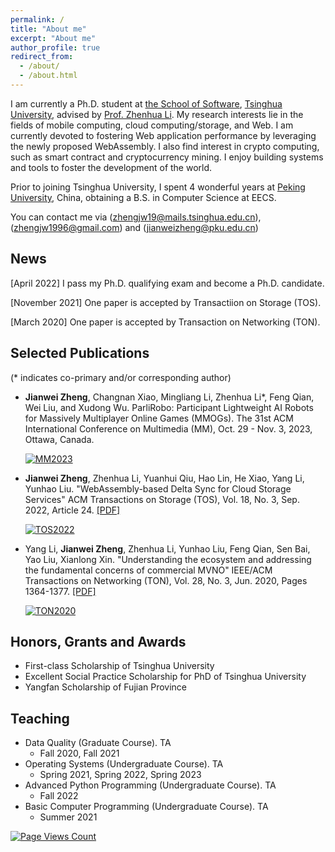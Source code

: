 ```yaml
---
permalink: /
title: "About me"
excerpt: "About me"
author_profile: true
redirect_from: 
  - /about/
  - /about.html
---
```


I am currently a Ph.D. student at [the School of Software](https://www.thss.tsinghua.edu.cn/), [Tsinghua University](http://info.tsinghua.edu.cn/index.jsp), advised by [Prof. Zhenhua Li](http://www.greenorbs.org/people/lzh/).
My research interests lie in the fields of mobile computing, cloud computing/storage, and Web.
I am currently devoted to fostering Web application performance by leveraging the newly proposed WebAssembly.
I also find interest in crypto computing, such as smart contract and cryptocurrency mining.
I enjoy building systems and tools to foster the development of the world.

Prior to joining Tsinghua University, I spent 4 wonderful years at [Peking University](https://www.pku.edu.cn/), China, obtaining a B.S. in Computer Science at EECS.

You can contact me via (zhengjw19@mails.tsinghua.edu.cn), (zhengjw1996@gmail.com) and (jianweizheng@pku.edu.cn)


## News
[April 2022] I pass my Ph.D. qualifying exam and become a Ph.D. candidate.

[November 2021] One paper is accepted by Transactiion on Storage (TOS).

[March 2020] One paper is accepted by Transaction on Networking (TON).
    
## Selected Publications

(* indicates co-primary and/or corresponding author)
- **Jianwei Zheng**, Changnan Xiao, Mingliang Li, Zhenhua Li*, Feng Qian, Wei Liu, and Xudong Wu. ParliRobo: Participant Lightweight AI Robots for Massively Multiplayer Online Games (MMOGs). The 31st ACM International Conference on Multimedia (MM), Oct. 29 - Nov. 3, 2023, Ottawa, Canada.
  
  [![MM2023](https://img.shields.io/badge/MM-2023-brightgreen.svg)](https://www.acmmm2023.org/)
  
- **Jianwei Zheng**, Zhenhua Li, Yuanhui Qiu, Hao Lin, He Xiao, Yang Li, Yunhao Liu. "WebAssembly-based Delta Sync for Cloud Storage Services" ACM Transactions on Storage (TOS), Vol. 18, No. 3, Sep. 2022, Article 24. [[PDF]]({{site.baseurl}}/static/files/WASM_based_delta_sync.pdf)
    
    [![TOS2022](https://img.shields.io/badge/TOS-2022-brightgreen.svg)](https://dl.acm.org/journal/tos)

- Yang Li, **Jianwei Zheng**, Zhenhua Li, Yunhao Liu, Feng Qian, Sen Bai, Yao Liu, Xianlong Xin. "Understanding the ecosystem and addressing the fundamental concerns of commercial MVNO" IEEE/ACM Transactions on Networking (TON), Vol. 28, No. 3, Jun. 2020, Pages 1364-1377. [[PDF]]({{site.baseurl}}/static/files/TON20_Xiaomi_MVNO.pdf) 

    [![TON2020](https://img.shields.io/badge/TON-2020-brightgreen.svg)](https://dl.acm.org/journal/ton)

## Honors, Grants and Awards

+ First-class Scholarship of Tsinghua University
+ Excellent Social Practice Scholarship for PhD of Tsinghua University
+ Yangfan Scholarship of Fujian Province

## Teaching

* Data Quality (Graduate Course). TA
    * Fall 2020, Fall 2021
* Operating Systems (Undergraduate Course). TA
    * Spring 2021, Spring 2022, Spring 2023
* Advanced Python Programming (Undergraduate Course). TA
    * Fall 2022 
* Basic Computer Programming (Undergraduate Course). TA
    * Summer 2021

<!-- ## Others

{% for post in site.posts %}
+ [{{ post.title }}]({{ site.baseurl }}{{ post.url }}) {{ post.date | date_to_string }}
{% endfor %} -->

<script async defer src="https://buttons.github.io/buttons.js"></script>

[![Page Views Count](https://badges.toozhao.com/badges/01F30E9P572HTSKH6CC7PA90YG/green.svg)](https://badges.toozhao.com/stats/01F30E9P572HTSKH6CC7PA90YG "Get your own page views count badge on badges.toozhao.com")
